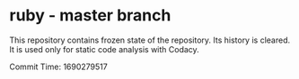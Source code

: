 # ruby - master branch

This repository contains frozen state of the repository.
Its history is cleared. It is used only for static code
analysis with Codacy.

Commit Time: 1690279517